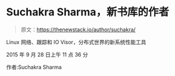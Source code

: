 # Suchakra Sharma，新书库的作者

> 原文：<https://thenewstack.io/author/suchakra/>

Linux 网络、跟踪和 IO Visor，分布式世界的新系统性能工具

2015 年 9 月 28 日上午 11 点 36 分

作者:Suchakra Sharma